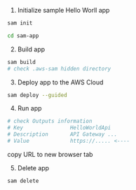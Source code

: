 1. Initialize sample Hello Worll app

```bash
sam init

cd sam-app
```

2. Build app

```bash
sam build
# check .aws-sam hidden directory
```

3. Deploy app to the AWS Cloud

```bash
sam deploy --guided
```


4. Run app

```bash
# check Outputs information
# Key               HelloWorldApi
# Description       API Gateway ...
# Value             https://..... <----
```

copy URL to new browser tab

5. Delete app

```bash
sam delete
```


